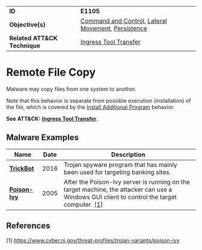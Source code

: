 |||
|---------|------------------------|
|**ID**|**E1105**|
|**Objective(s)**|[Command and Control](https://github.com/MBCProject/mbc-beta/tree/master/command-and-control), [Lateral Movement](https://github.com/MBCProject/mbc-beta/tree/master/lateral-movement), [Persistence](https://github.com/MBCProject/mbc-beta/tree/master/persistence)|
|**Related ATT&CK Technique**|[Ingress Tool Transfer](https://attack.mitre.org/techniques/T1105/)|

Remote File Copy
================
Malware may copy files from one system to another. 

Note that this behavior is separate from possible execution (installation) of the file, which is covered by the [Install Additional Program](https://github.com/MBCProject/mbc-beta/blob/master/execution/install-prog.md) behavior. 

**See ATT&CK:** [**Ingress Tool Transfer**](https://attack.mitre.org/techniques/T1105/).

Malware Examples
----------------
|Name|Date|Description|
|-----------------------------|-----------|-----------------------------|
|[**TrickBot**](https://github.com/MBCProject/mbc-beta/tree/master/xample-malware/trickbot.md)|2016|Trojan spyware program that has mainly been used for targeting banking sites.|
|[**Poison-Ivy**](https://github.com/MBCProject/mbc-beta/tree/master/xample-malware/poison-ivy.md)|2005|After the Poison-Ivy server is running on the target machine, the attacker can use a Windows GUI client to control the target computer. [[1]](#1)|

References
----------
<a name="1">[1]</a> https://www.cyber.nj.gov/threat-profiles/trojan-variants/poison-ivy
